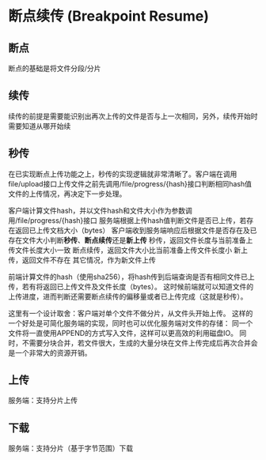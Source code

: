 # 断点续传 (Breakpoint Resume)

## 断点

断点的基础是将文件分段/分片

## 续传

续传的前提是需要能识别出再次上传的文件是否与上一次相同，另外，续传开始时需要知道从哪开始续

## 秒传

在已实现断点上传功能之上，秒传的实现逻辑就非常清晰了。客户端在调用file/upload接口上传文件之前先调用/file/progress/{hash}接口判断相同hash值文件的上传情况，再决定下一步处理。

客户端计算文件hash，并以文件hash和文件大小作为参数调用/file/progress/{hash}接口
服务端根据上传hash值判断文件是否已上传，若存在返回已上传文档大小（bytes）
客户端收到服务端响应后根据文件是否存在及已存在文件大小判断**秒传**、**断点续传**还是**新上传**
秒传，返回文件长度与当前准备上传文件长度大小一致
断点续传，返回文件大小比当前准备上传文件长度小
新上传，返回文件不存在
其它情况，作为新文件上传


前端计算文件的hash（使用sha256），将hash传到后端查询是否有相同文件已上传，若有将返回已上传文件及文件长度（bytes）。 
这时候前端就可以知道文件的上传进度，进而判断还需要断点续传的偏移量或者已上传完成（这就是秒传）。


这里有一个设计取舍：客户端对单个文件不做分片，从文件头开始上传。
这样的一个好处是可简化服务端的实现，同时也可以优化服务端对文件的存储：
同一个文件将一直使用APPEND的方式写入文件，这样可以更高效的利用磁盘IO。
同时，不需要分块合并，若文件很大，生成的大量分块在文件上传完成后再次合并会是一个非常大的资源开销。

## 上传

服务端：支持分片上传

## 下载

服务端：支持分片（基于字节范围）下载
